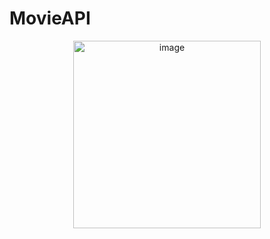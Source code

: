 # MovieAPI

<p align="center">
  <img src="https://github.com/krithika7402/MovieAPI/assets/145319349/e2fbe6b7-0d7d-4ebc-8187-cbab1ed70571" alt="image" height="300">
</p>
